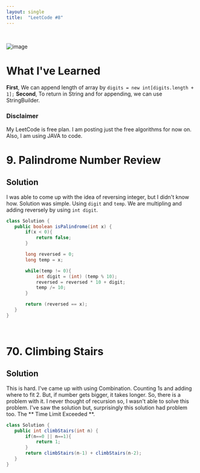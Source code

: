 ```yaml
---
layout: single
title:  "LeetCode #8"
---
```

<br>

![image](https://github.com/DutchVandaline/DutchVandaline.github.io/assets/142364450/42bf7dab-a9e3-43b3-b2b7-324d5d195fd5)

# What I've Learned
**First**, We can append length of array by `digits = new int[digits.length + 1];`
**Second**, To return in String and for appending, we can use StringBuilder.

### Disclaimer
 My LeetCode is free plan. I am posting just the free algorithms for now on. Also, I am using JAVA to code.

# 9. Palindrome Number Review

## Solution
I was able to come up with the idea of reversing integer, but I didn't know how. Solution was simple. Using `digit` and `temp`. We are multipling and adding reversely by using `int digit`. 

 ```java
class Solution {
    public boolean isPalindrome(int x) {
        if(x < 0){
            return false;
        }

        long reversed = 0;
        long temp = x;

        while(temp != 0){
            int digit = (int) (temp % 10);
            reversed = reversed * 10 + digit;
            temp /= 10;
        }

        return (reversed == x);
    }
}
```
<br>

# 70. Climbing Stairs

## Solution
This is hard. I've came up with using Combination. Counting 1s and adding where to fit 2. But, if number gets bigger, it takes longer. So, there is a problem with it. I never thought of recursion so, I wasn't able to solve this problem. I've saw the solution but, surprisingly this solution had problem too. The ** Time Limit Exceeded **.

 ```java
class Solution {
    public int climbStairs(int n) {
        if(n==0 || n==1){
            return 1;
        }
        return climbStairs(n-1) + climbStairs(n-2);
    }
}
```
<br>
